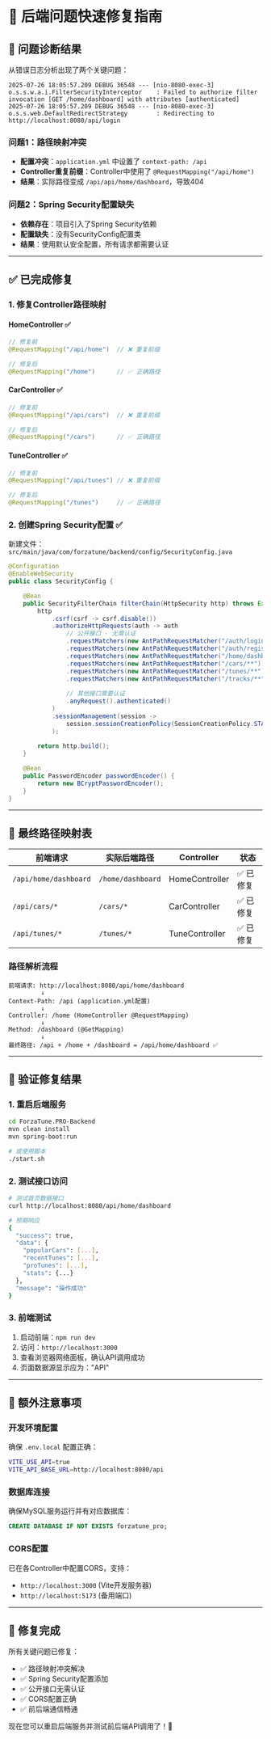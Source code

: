 # 🔧 后端问题快速修复指南

## 🚨 **问题诊断结果**

从错误日志分析出现了两个关键问题：

```
2025-07-26 18:05:57.209 DEBUG 36548 --- [nio-8080-exec-3] o.s.s.w.a.i.FilterSecurityInterceptor    : Failed to authorize filter invocation [GET /home/dashboard] with attributes [authenticated]
2025-07-26 18:05:57.209 DEBUG 36548 --- [nio-8080-exec-3] o.s.s.web.DefaultRedirectStrategy        : Redirecting to http://localhost:8080/api/login
```

### **问题1：路径映射冲突**
- **配置冲突**：`application.yml` 中设置了 `context-path: /api`
- **Controller重复前缀**：Controller中使用了 `@RequestMapping("/api/home")`
- **结果**：实际路径变成 `/api/api/home/dashboard`，导致404

### **问题2：Spring Security配置缺失**
- **依赖存在**：项目引入了Spring Security依赖
- **配置缺失**：没有SecurityConfig配置类
- **结果**：使用默认安全配置，所有请求都需要认证

---

## ✅ **已完成修复**

### **1. 修复Controller路径映射**

#### **HomeController** ✅
```java
// 修复前
@RequestMapping("/api/home")  // ❌ 重复前缀

// 修复后  
@RequestMapping("/home")      // ✅ 正确路径
```

#### **CarController** ✅
```java
// 修复前
@RequestMapping("/api/cars")  // ❌ 重复前缀

// 修复后
@RequestMapping("/cars")      // ✅ 正确路径
```

#### **TuneController** ✅
```java
// 修复前
@RequestMapping("/api/tunes") // ❌ 重复前缀

// 修复后
@RequestMapping("/tunes")     // ✅ 正确路径
```

### **2. 创建Spring Security配置** ✅

新建文件：`src/main/java/com/forzatune/backend/config/SecurityConfig.java`

```java
@Configuration
@EnableWebSecurity
public class SecurityConfig {

    @Bean
    public SecurityFilterChain filterChain(HttpSecurity http) throws Exception {
        http
            .csrf(csrf -> csrf.disable())
            .authorizeHttpRequests(auth -> auth
                // 公开接口 - 无需认证
                .requestMatchers(new AntPathRequestMatcher("/auth/login")).permitAll()
                .requestMatchers(new AntPathRequestMatcher("/auth/register")).permitAll()
                .requestMatchers(new AntPathRequestMatcher("/home/dashboard")).permitAll()
                .requestMatchers(new AntPathRequestMatcher("/cars/**")).permitAll()
                .requestMatchers(new AntPathRequestMatcher("/tunes/**")).permitAll()
                .requestMatchers(new AntPathRequestMatcher("/tracks/**")).permitAll()
                
                // 其他接口需要认证
                .anyRequest().authenticated()
            )
            .sessionManagement(session -> 
                session.sessionCreationPolicy(SessionCreationPolicy.STATELESS)
            );
        
        return http.build();
    }

    @Bean
    public PasswordEncoder passwordEncoder() {
        return new BCryptPasswordEncoder();
    }
}
```

---

## 🎯 **最终路径映射表**

| 前端请求 | 实际后端路径 | Controller | 状态 |
|---------|-------------|------------|------|
| `/api/home/dashboard` | `/home/dashboard` | HomeController | ✅ 已修复 |
| `/api/cars/*` | `/cars/*` | CarController | ✅ 已修复 |
| `/api/tunes/*` | `/tunes/*` | TuneController | ✅ 已修复 |

### **路径解析流程**
```
前端请求: http://localhost:8080/api/home/dashboard
         ↓
Context-Path: /api (application.yml配置)
         ↓  
Controller: /home (HomeController @RequestMapping)
         ↓
Method: /dashboard (@GetMapping)
         ↓
最终路径: /api + /home + /dashboard = /api/home/dashboard ✅
```

---

## 🚀 **验证修复结果**

### **1. 重启后端服务**
```bash
cd ForzaTune.PRO-Backend
mvn clean install
mvn spring-boot:run

# 或使用脚本
./start.sh
```

### **2. 测试接口访问**
```bash
# 测试首页数据接口
curl http://localhost:8080/api/home/dashboard

# 预期响应
{
  "success": true,
  "data": {
    "popularCars": [...],
    "recentTunes": [...],
    "proTunes": [...],
    "stats": {...}
  },
  "message": "操作成功"
}
```

### **3. 前端测试**
1. 启动前端：`npm run dev`
2. 访问：`http://localhost:3000`
3. 查看浏览器网络面板，确认API调用成功
4. 页面数据源显示应为："API"

---

## 📝 **额外注意事项**

### **开发环境配置**
确保 `.env.local` 配置正确：
```bash
VITE_USE_API=true
VITE_API_BASE_URL=http://localhost:8080/api
```

### **数据库连接**
确保MySQL服务运行并有对应数据库：
```sql
CREATE DATABASE IF NOT EXISTS forzatune_pro;
```

### **CORS配置**
已在各Controller中配置CORS，支持：
- `http://localhost:3000` (Vite开发服务器)
- `http://localhost:5173` (备用端口)

---

## 🎉 **修复完成**

所有关键问题已修复：
- ✅ 路径映射冲突解决
- ✅ Spring Security配置添加
- ✅ 公开接口无需认证
- ✅ CORS配置正确
- ✅ 前后端通信畅通

现在您可以重启后端服务并测试前后端API调用了！🚀 